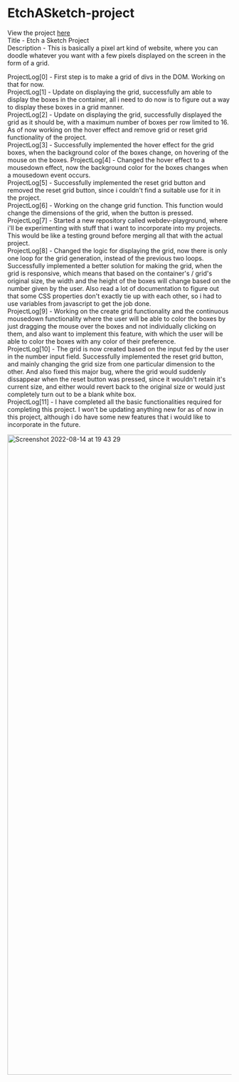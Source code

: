 # EtchASketch-project
View the project <a href="https://vibhatsu08.github.io/EtchASketch-project/">here</a> <br/>
Title - Etch a Sketch Project<br/>
Description - This is basically a pixel art kind of website, where you can doodle whatever you want with a few pixels displayed on the screen in the form of a grid. <br/>

ProjectLog[0] - First step is to make a grid of divs in the DOM. Working on that for now. <br/>
ProjectLog[1] - Update on displaying the grid, successfully am able to display the boxes in the container, all i need to do now is to figure out a way to display these boxes in a grid manner.<br/>
ProjectLog[2] - Update on displaying the grid, successfully displayed the grid as it should be, with a maximum number of boxes per row limited to 16. As of now working on the hover effect and remove grid or reset grid functionality of the project.<br/>
ProjectLog[3] - Successfully implemented the hover effect for the grid boxes, when the background color of the boxes change, on hovering of the mouse on the boxes.
ProjectLog[4] - Changed the hover effect to a mousedown effect, now the background color for the boxes changes when a mousedown event occurs. <br/>
ProjectLog[5] - Successfully implemented the reset grid button and removed the reset grid button, since i couldn't find a suitable use for it in the project.<br/>
ProjectLog[6] - Working on the change grid function. This function would change the dimensions of the grid, when the button is pressed.<br/>
ProjectLog[7] - Started a new repository called webdev-playground, where i'll be experimenting with stuff that i want to incorporate into my projects. This would be like a testing ground before merging all that with the actual project. <br/>
ProjectLog[8] - Changed the logic for displaying the grid, now there is only one loop for the grid generation, instead of the previous two loops. Successfully implemented a better solution for making the grid, when the grid is responsive, which means that based on the container's / grid's original size, the width and the height of the boxes will change based on the number given by the user. Also read a lot of documentation to figure out that some CSS properties don't exactly tie up with each other, so i had to use variables from javascript to get the job done. <br/>
ProjectLog[9] - Working on the create grid functionality and the continuous mousedown functionality where the user will be able to color the boxes by just dragging the mouse over the boxes and not individually clicking on them, and also want to implement this feature, with which the user will be able to color the boxes with any color of their preference. <br/>
ProjectLog[10] - The grid is now created based on the input fed by the user in the number input field. Successfully implemented the reset grid button, and mainly changing the grid size from one particular dimension to the other. And also fixed this major bug, where the grid would suddenly dissappear when the reset button was pressed, since it wouldn't retain it's current size, and either would revert back to the original size or would just completely turn out to be a blank white box. <br/>
ProjectLog[11] - I have completed all the basic functionalities required for completing this project. I won't be updating anything new for as of now in this project, although i do have some new features that i would like to incorporate in the future. <br/>

<img width="1440" alt="Screenshot 2022-08-14 at 19 43 29" src="https://user-images.githubusercontent.com/37664832/184541008-846397cb-a437-4458-a6e6-ffd7dd91d010.png">

